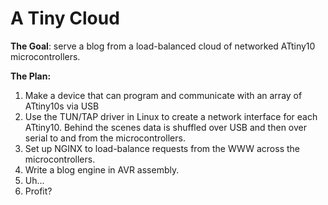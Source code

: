 # A Tiny Cloud

**The Goal**: serve a blog from a load-balanced cloud of networked ATtiny10 microcontrollers.

**The Plan:**

1. Make a device that can program and communicate with an array of ATtiny10s via USB
2. Use the TUN/TAP driver in Linux to create a network interface for each ATtiny10. Behind the scenes data is shuffled over USB and then over serial to and from the microcontrollers.
3. Set up NGINX to load-balance requests from the WWW across the microcontrollers.
4. Write a blog engine in AVR assembly.
5. Uh...
6. Profit?

